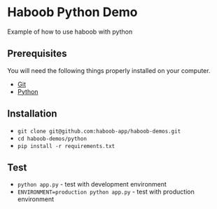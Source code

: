 # Haboob Python Demo
Example of how to use haboob with python

## Prerequisites

You will need the following things properly installed on your computer.

* [Git](https://git-scm.com/)
* [Python](https://www.python.org/)

## Installation

* `git clone git@github.com:haboob-app/haboob-demos.git`
* `cd haboob-demos/python`
* `pip install -r requirements.txt`

## Test

* `python app.py` - test with development environment
* `ENVIRONMENT=production python app.py` - test with production environment
